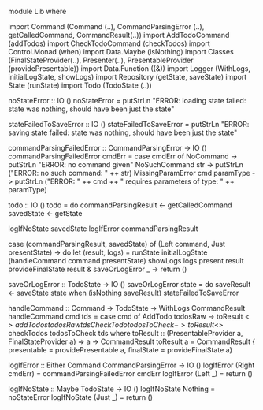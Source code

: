 module Lib where

import Command (Command (..), CommandParsingError (..), getCalledCommand, CommandResult(..))
import AddTodoCommand (addTodos)
import CheckTodoCommand (checkTodos)
import Control.Monad (when)
import Data.Maybe (isNothing)
import Classes (FinalStateProvider(..), Presenter(..), PresentableProvider (providePresentable))
import Data.Function ((&))
import Logger (WithLogs, initialLogState, showLogs)
import Repository (getState, saveState)
import State (runState)
import Todo (TodoState (..))

noStateError :: IO ()
noStateError = putStrLn "ERROR: loading state failed: state was nothing, should have been just the state"

stateFailedToSaveError :: IO ()
stateFailedToSaveError = putStrLn "ERROR: saving state failed: state was nothing, should have been just the state"

commandParsingFailedError :: CommandParsingError -> IO ()
commandParsingFailedError cmdErr =
  case cmdErr of
    NoCommand -> putStrLn "ERROR: no command given"
    NoSuchCommand str -> putStrLn ("ERROR: no such command: " ++ str)
    MissingParamError cmd paramType -> putStrLn ("ERROR: " ++ cmd ++ " requires parameters of type: " ++ paramType)

todo :: IO ()
todo = do
  commandParsingResult <- getCalledCommand
  savedState <- getState

  logIfNoState savedState
  logIfError commandParsingResult

  case (commandParsingResult, savedState) of
    (Left command, Just presentState) -> do
        let (result, logs) = runState initialLogState (handleCommand command presentState)
        showLogs logs
        present result
        provideFinalState result & saveOrLogError
    _ -> return ()

saveOrLogError :: TodoState -> IO ()
saveOrLogError state = do
   saveResult <- saveState state
   when (isNothing saveResult) stateFailedToSaveError 

handleCommand :: Command -> TodoState -> WithLogs CommandResult
handleCommand cmd tds = case cmd of
  AddTodo todosRaw -> toResult <$> addTodos todosRaw tds
  CheckTodo todosToCheck -> toResult <$> checkTodos todosToCheck tds
  where
    toResult :: (PresentableProvider a, FinalStateProvider a) => a -> CommandResult
    toResult a = CommandResult { presentable = providePresentable a, finalState = provideFinalState a}

logIfError :: Either Command CommandParsingError -> IO ()
logIfError (Right cmdErr) = commandParsingFailedError cmdErr
logIfError (Left _) = return ()

logIfNoState :: Maybe TodoState -> IO ()
logIfNoState Nothing = noStateError
logIfNoState (Just _) = return ()
